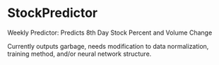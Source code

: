 # StockPredictor

Weekly Predictor:
Predicts 8th Day Stock Percent and Volume Change

Currently outputs garbage, needs modification to data normalization, training method, and/or neural network structure.
